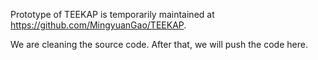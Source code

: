 Prototype of TEEKAP is temporarily maintained at https://github.com/MingyuanGao/TEEKAP.

We are cleaning the source code.
After that, we will push the code here.
